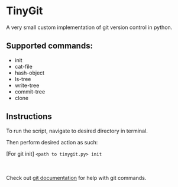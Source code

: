 # TinyGit

A very small custom implementation of git version control in python.

## Supported commands:

- init
- cat-file
- hash-object
- ls-tree
- write-tree
- commit-tree
- clone

## Instructions

To run the script, navigate to desired directory in terminal. <br>

Then perform desired action as such:<br>

[For git init] `<path to tinygit.py> init`

<br><br>
Check out [git documentation](https://git-scm.com/docs) for help with git commands.
